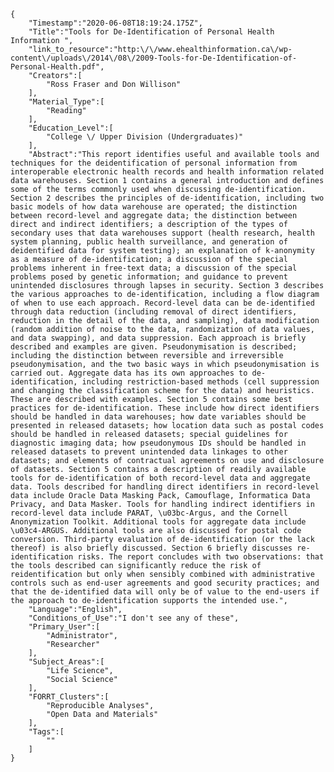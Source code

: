 
    {
        "Timestamp":"2020-06-08T18:19:24.175Z",
        "Title":"Tools for De-Identification of Personal Health Information ",
        "link_to_resource":"http:\/\/www.ehealthinformation.ca\/wp-content\/uploads\/2014\/08\/2009-Tools-for-De-Identification-of-Personal-Health.pdf",
        "Creators":[
            "Ross Fraser and Don Willison"
        ],
        "Material_Type":[
            "Reading"
        ],
        "Education_Level":[
            "College \/ Upper Division (Undergraduates)"
        ],
        "Abstract":"This report identifies useful and available tools and techniques for the deidentification of personal information from interoperable electronic health records and health information related data warehouses. Section 1 contains a general introduction and defines some of the terms commonly used when discussing de-identification. Section 2 describes the principles of de-identification, including two basic models of how data warehouse are operated; the distinction between record-level and aggregate data; the distinction between direct and indirect identifiers; a description of the types of secondary uses that data warehouses support (health research, health system planning, public health surveillance, and generation of deidentified data for system testing); an explanation of k-anonymity as a measure of de-identification; a discussion of the special problems inherent in free-text data; a discussion of the special problems posed by genetic information; and guidance to prevent unintended disclosures through lapses in security. Section 3 describes the various approaches to de-identification, including a flow diagram of when to use each approach. Record-level data can be de-identified through data reduction (including removal of direct identifiers, reduction in the detail of the data, and sampling), data modification (random addition of noise to the data, randomization of data values, and data swapping), and data suppression. Each approach is briefly described and examples are given. Pseudonymisation is described; including the distinction between reversible and irreversible pseudonymisation, and the two basic ways in which pseudonymisation is carried out. Aggregate data has its own approaches to de-identification, including restriction-based methods (cell suppression and changing the classification scheme for the data) and heuristics. These are described with examples. Section 5 contains some best practices for de-identification. These include how direct identifiers should be handled in data warehouses; how date variables should be presented in released datasets; how location data such as postal codes should be handled in released datasets; special guidelines for diagnostic imaging data; how pseudonymous IDs should be handled in released datasets to prevent unintended data linkages to other datasets; and elements of contractual agreements on use and disclosure of datasets. Section 5 contains a description of readily available tools for de-identification of both record-level data and aggregate data. Tools described for handling direct identifiers in record-level data include Oracle Data Masking Pack, Camouflage, Informatica Data Privacy, and Data Masker. Tools for handling indirect identifiers in record-level data include PARAT, \u03bc-Argus, and the Cornell Anonymization Toolkit. Additional tools for aggregate data include \u03c4-ARGUS. Additional tools are also discussed for postal code conversion. Third-party evaluation of de-identification (or the lack thereof) is also briefly discussed. Section 6 briefly discusses re-identification risks. The report concludes with two observations: that the tools described can significantly reduce the risk of reidentification but only when sensibly combined with administrative controls such as end-user agreements and good security practices; and that the de-identified data will only be of value to the end-users if the approach to de-identification supports the intended use.",
        "Language":"English",
        "Conditions_of_Use":"I don't see any of these",
        "Primary_User":[
            "Administrator",
            "Researcher"
        ],
        "Subject_Areas":[
            "Life Science",
            "Social Science"
        ],
        "FORRT_Clusters":[
            "Reproducible Analyses",
            "Open Data and Materials"
        ],
        "Tags":[
            ""
        ]
    }
